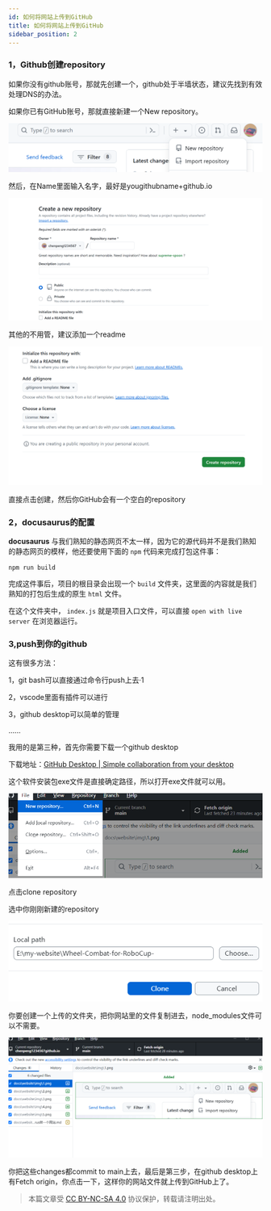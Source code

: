 ```yaml
---
id: 如何将网站上传到GitHub
title: 如何将网站上传到GitHub
sidebar_position: 2
---
```


### 1，Github创建repository

如果你没有github账号，那就先创建一个，github处于半墙状态，建议先找到有效处理DNS的办法。

如果你已有GitHub账号，那就直接新建一个New repository。

![ ](.\img\1.png)

然后，在Name里面输入名字，最好是yougithubname+github.io

![ ](.\img\2.png)

其他的不用管，建议添加一个readme

![ ](.\img\3.png)

直接点击创建，然后你GitHub会有一个空白的repository

### 2，docusaurus的配置

**docusaurus** 与我们熟知的静态网页不太一样，因为它的源代码并不是我们熟知的静态网页的模样，他还要使用下面的 `npm` 代码来完成打包这件事：

```
npm run build
```

完成这件事后，项目的根目录会出现一个 `build` 文件夹，这里面的内容就是我们熟知的打包后生成的原生 `html` 文件。

在这个文件夹中， `index.js` 就是项目入口文件，可以直接 `open with live server` 在浏览器运行。



### 3,push到你的github

这有很多方法：

1，git bash可以直接通过命令行push上去·1

2，vscode里面有插件可以进行

3，github desktop可以简单的管理

......

我用的是第三种，首先你需要下载一个github desktop

下载地址：[GitHub Desktop | Simple collaboration from your desktop](https://desktop.github.com/)

这个软件安装包exe文件是直接确定路径，所以打开exe文件就可以用。

![ ](.\img\4.png)

点击clone repository

选中你刚刚新建的repository

![ ](.\img\5.png)

你要创建一个上传的文件夹，把你网站里的文件复制进去，node_modules文件可以不需要。

![ ](.\img\6.png)

你把这些changes都commit to main上去，最后是第三步，在github desktop上有Fetch origin，你点击一下，这样你的网站文件就上传到GitHub上了。

> 本篇文章受 [CC BY-NC-SA 4.0](https://creativecommons.org/licenses/by/4.0/deed.zh) 协议保护，转载请注明出处。